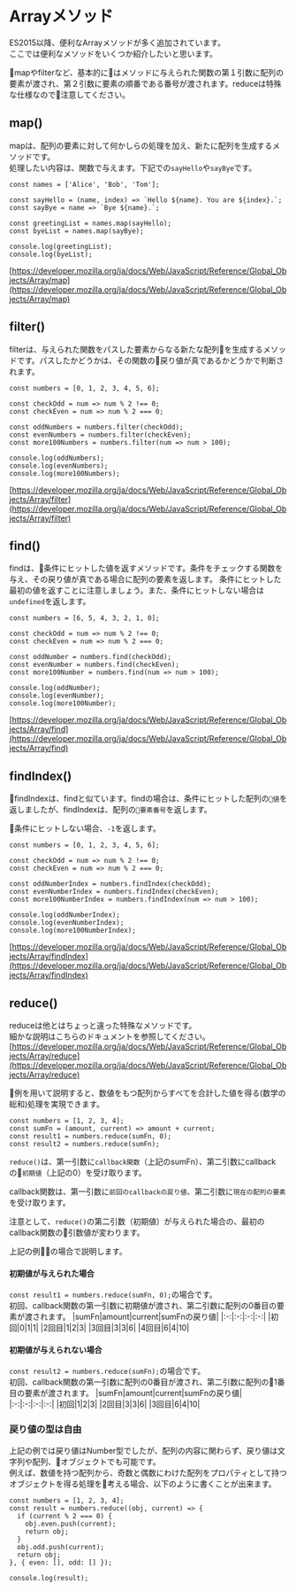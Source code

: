 # Arrayメソッド
ES2015以降、便利なArrayメソッドが多く追加されています。  
ここでは便利なメソッドをいくつか紹介したいと思います。

mapやfilterなど、基本的にはメソッドに与えられた関数の第１引数に配列の要素が渡され、第２引数に要素の順番である番号が渡されます。reduceは特殊な仕様なので注意してください。

## map()
mapは、配列の要素に対して何かしらの処理を加え、新たに配列を生成するメソッドです。  
処理したい内容は、関数で与えます。下記での`sayHello`や`sayBye`です。

```
const names = ['Alice', 'Bob', 'Tom'];

const sayHello = (name, index) => `Hello ${name}. You are ${index}.`;
const sayBye = name => `Bye ${name}.`;

const greetingList = names.map(sayHello);
const byeList = names.map(sayBye);

console.log(greetingList);
console.log(byeList);
```
[https://developer.mozilla.org/ja/docs/Web/JavaScript/Reference/Global_Objects/Array/map](https://developer.mozilla.org/ja/docs/Web/JavaScript/Reference/Global_Objects/Array/map)

## filter()
filterは、与えられた関数をパスした要素からなる新たな配列を生成するメソッドです。パスしたかどうかは、その関数の戻り値が真であるかどうかで判断されます。

```
const numbers = [0, 1, 2, 3, 4, 5, 6];

const checkOdd = num => num % 2 !== 0;
const checkEven = num => num % 2 === 0;

const oddNumbers = numbers.filter(checkOdd);
const evenNumbers = numbers.filter(checkEven);
const more100Numbers = numbers.filter(num => num > 100);

console.log(oddNumbers);
console.log(evenNumbers);
console.log(more100Numbers);
```
[https://developer.mozilla.org/ja/docs/Web/JavaScript/Reference/Global_Objects/Array/filter](https://developer.mozilla.org/ja/docs/Web/JavaScript/Reference/Global_Objects/Array/filter)

## find()
findは、条件にヒットした値を返すメソッドです。条件をチェックする関数を与え、その戻り値が真である場合に配列の要素を返します。
条件にヒットした最初の値を返すことに注意しましょう。また、条件にヒットしない場合は`undefined`を返します。

```
const numbers = [6, 5, 4, 3, 2, 1, 0];

const checkOdd = num => num % 2 !== 0;
const checkEven = num => num % 2 === 0;

const oddNumber = numbers.find(checkOdd);
const evenNumber = numbers.find(checkEven);
const more100Number = numbers.find(num => num > 100);

console.log(oddNumber);
console.log(evenNumber);
console.log(more100Number);
```
[https://developer.mozilla.org/ja/docs/Web/JavaScript/Reference/Global_Objects/Array/find](https://developer.mozilla.org/ja/docs/Web/JavaScript/Reference/Global_Objects/Array/find)

## findIndex()
findIndexは、findと似ています。findの場合は、条件にヒットした配列の`値`を返しましたが、findIndexは、配列の`要素番号`を返します。
  
条件にヒットしない場合、`-1`を返します。

```
const numbers = [0, 1, 2, 3, 4, 5, 6];

const checkOdd = num => num % 2 !== 0;
const checkEven = num => num % 2 === 0;

const oddNumberIndex = numbers.findIndex(checkOdd);
const evenNumberIndex = numbers.findIndex(checkEven);
const more100NumberIndex = numbers.findIndex(num => num > 100);

console.log(oddNumberIndex);
console.log(evenNumberIndex);
console.log(more100NumberIndex);
```
[https://developer.mozilla.org/ja/docs/Web/JavaScript/Reference/Global_Objects/Array/findIndex](https://developer.mozilla.org/ja/docs/Web/JavaScript/Reference/Global_Objects/Array/findIndex)

## reduce()
reduceは他とはちょっと違った特殊なメソッドです。  
細かな説明はこちらのドキュメントを参照してください。  
[https://developer.mozilla.org/ja/docs/Web/JavaScript/Reference/Global_Objects/Array/reduce](https://developer.mozilla.org/ja/docs/Web/JavaScript/Reference/Global_Objects/Array/reduce)

例を用いて説明すると、数値をもつ配列からすべてを合計した値を得る(数学の総和)処理を実現できます。

```
const numbers = [1, 2, 3, 4];
const sumFn = (amount, current) => amount + current;
const result1 = numbers.reduce(sumFn, 0);
const result2 = numbers.reduce(sumFn);
```

`reduce()`は、第一引数に`callback関数`（上記のsumFn）、第二引数にcallbackの`初期値`（上記の0）を受け取ります。

callback関数は、第一引数に`前回のcallbackの戻り値`、第二引数に`現在の配列の要素`を受け取ります。

注意として、`reduce()`の第二引数（初期値）が与えられた場合の、最初のcallback関数の引数値が変わります。

上記の例の場合で説明します。
#### 初期値が与えられた場合
`const result1 = numbers.reduce(sumFn, 0);`の場合です。  
初回、callback関数の第一引数に初期値が渡され、第二引数に配列の0番目の要素が渡されます。
|sumFn|amount|current|sumFnの戻り値|
|:-:|:-:|:-:|:-:|
|初回|0|1|1|
|2回目|1|2|3|
|3回目|3|3|6|
|4回目|6|4|10|

#### 初期値が与えられない場合
`const result2 = numbers.reduce(sumFn);`の場合です。  
初回、callback関数の第一引数に配列の0番目が渡され、第二引数に配列の1番目の要素が渡されます。
|sumFn|amount|current|sumFnの戻り値|
|:-:|:-:|:-:|:-:|
|初回|1|2|3|
|2回目|3|3|6|
|3回目|6|4|10|

### 戻り値の型は自由
上記の例では戻り値はNumber型でしたが、配列の内容に関わらず、戻り値は文字列や配列、オブジェクトでも可能です。  
例えば、数値を持つ配列から、奇数と偶数にわけた配列をプロパティとして持つオブジェクトを得る処理を考える場合、以下のように書くことが出来ます。

```
const numbers = [1, 2, 3, 4];
const result = numbers.reduce((obj, current) => {
  if (current % 2 === 0) {
    obj.even.push(current);
    return obj;
  }
  obj.odd.push(current);
  return obj;
}, { even: [], odd: [] });

console.log(result);
```
